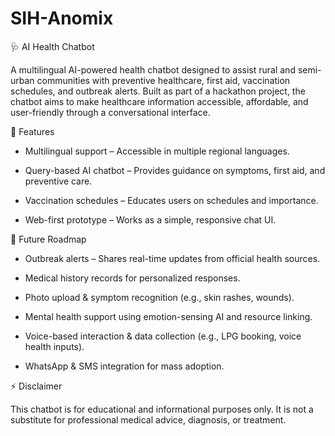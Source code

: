 # SIH-Anomix
🩺 AI Health Chatbot

A multilingual AI-powered health chatbot designed to assist rural and semi-urban communities with preventive healthcare, first aid, vaccination schedules, and outbreak alerts. Built as part of a hackathon project, the chatbot aims to make healthcare information accessible, affordable, and user-friendly through a conversational interface.

🚀 Features

-  Multilingual support – Accessible in multiple regional languages.

-  Query-based AI chatbot – Provides guidance on symptoms, first aid, and preventive care.

-  Vaccination schedules – Educates users on schedules and importance.

-  Web-first prototype – Works as a simple, responsive chat UI.

🔮 Future Roadmap

-  Outbreak alerts – Shares real-time updates from official health sources.

-  Medical history records for personalized responses.

-  Photo upload & symptom recognition (e.g., skin rashes, wounds).

-  Mental health support using emotion-sensing AI and resource linking.

-  Voice-based interaction & data collection (e.g., LPG booking, voice health inputs).

-  WhatsApp & SMS integration for mass adoption.


⚡ Disclaimer

This chatbot is for educational and informational purposes only. It is not a substitute for professional medical advice, diagnosis, or treatment.
